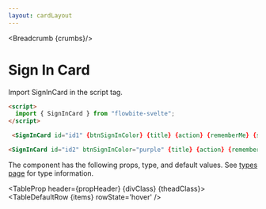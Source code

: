 ```yaml
---
layout: cardLayout
---
```


<script>
  import Htwo from '../utils/Htwo.svelte'
  import ExampleDiv from '../utils/ExampleDiv.svelte'
  import TableProp from '../utils/TableProp.svelte'
  import TableDefaultRow from '../utils/TableDefaultRow.svelte'
  import { SignInCard, Breadcrumb } from '$lib/index';
  import componentProps from '../props/SignInCard.json'
  // Props table
  let items = componentProps.props
	let propHeader = ['Name', 'Type', 'Default']
	
	let divClass='w-full relative overflow-x-auto shadow-md sm:rounded-lg py-4'
let theadClass ='text-xs text-gray-700 uppercase bg-gray-50 dark:bg-gray-700 dark:text-white'

  let title = 'Sign in';
  let action='/';
  let btnSignInColor = 'red';
	let rememberMe = true;
	let signupLink = {
		href: '/',
		rel: 'external'
	};
	let lostPasswordLink = {
		href: '/'
	};

  let crumbs = [
    {
      label:'Home',
      href:'/'
    },
    {
      label:'Cards',
      href:'/cards/'
    },
    {
      label:'Signin card',
      href:'/cards/signin'
    },
  ]
</script>

<Breadcrumb {crumbs}/>


<h1 class="text-3xl w-full dark:text-white py-8">Sign In Card</h1>

<Htwo label="Set up" />

<p>Import SignInCard in the script tag.</p>

```html
<script>
  import { SignInCard } from "flowbite-svelte";
</script>
```

<Htwo label="Examples" />

<ExampleDiv class="flex justify-center">
   <SignInCard id="id1" {btnSignInColor} {title} {action} {rememberMe} {signupLink} {lostPasswordLink} />
</ExampleDiv>

```html
 <SignInCard id="id1" {btnSignInColor} {title} {action} {rememberMe} {signupLink} {lostPasswordLink} />
```

<ExampleDiv class="flex justify-center">
  <SignInCard id="id2" btnSignInColor="purple" {title} {action} {rememberMe} {signupLink} {lostPasswordLink} />
</ExampleDiv>

```html
<SignInCard id="id2" btnSignInColor="purple" {title} {action} {rememberMe} {signupLink} {lostPasswordLink} />
```

<Htwo label="Props" />

<p>The component has the following props, type, and default values. See <a href="/pages/types">types 
 page</a> for type information.</p>


<TableProp header={propHeader} {divClass} {theadClass}>
  <TableDefaultRow {items} rowState='hover' />
</TableProp>